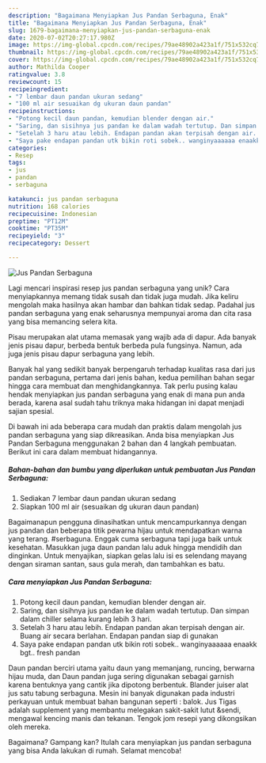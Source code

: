 ```yaml
---
description: "Bagaimana Menyiapkan Jus Pandan Serbaguna, Enak"
title: "Bagaimana Menyiapkan Jus Pandan Serbaguna, Enak"
slug: 1679-bagaimana-menyiapkan-jus-pandan-serbaguna-enak
date: 2020-07-02T20:27:17.980Z
image: https://img-global.cpcdn.com/recipes/79ae48902a423a1f/751x532cq70/jus-pandan-serbaguna-foto-resep-utama.jpg
thumbnail: https://img-global.cpcdn.com/recipes/79ae48902a423a1f/751x532cq70/jus-pandan-serbaguna-foto-resep-utama.jpg
cover: https://img-global.cpcdn.com/recipes/79ae48902a423a1f/751x532cq70/jus-pandan-serbaguna-foto-resep-utama.jpg
author: Mathilda Cooper
ratingvalue: 3.8
reviewcount: 15
recipeingredient:
- "7 lembar daun pandan ukuran sedang"
- "100 ml air sesuaikan dg ukuran daun pandan"
recipeinstructions:
- "Potong kecil daun pandan, kemudian blender dengan air."
- "Saring, dan sisihnya jus pandan ke dalam wadah tertutup. Dan simpan dalam chiller selama kurang lebih 3 hari."
- "Setelah 3 haru atau lebih. Endapan pandan akan terpisah dengan air. Buang air secara berlahan. Endapan pandan siap di gunakan"
- "Saya pake endapan pandan utk bikin roti sobek.. wanginyaaaaaa enaakk bgt.. fresh pandan"
categories:
- Resep
tags:
- jus
- pandan
- serbaguna

katakunci: jus pandan serbaguna 
nutrition: 168 calories
recipecuisine: Indonesian
preptime: "PT12M"
cooktime: "PT35M"
recipeyield: "3"
recipecategory: Dessert

---
```



![Jus Pandan Serbaguna](https://img-global.cpcdn.com/recipes/79ae48902a423a1f/751x532cq70/jus-pandan-serbaguna-foto-resep-utama.jpg)

Lagi mencari inspirasi resep jus pandan serbaguna yang unik? Cara menyiapkannya memang tidak susah dan tidak juga mudah. Jika keliru mengolah maka hasilnya akan hambar dan bahkan tidak sedap. Padahal jus pandan serbaguna yang enak seharusnya mempunyai aroma dan cita rasa yang bisa memancing selera kita.

Pisau merupakan alat utama memasak yang wajib ada di dapur. Ada banyak jenis pisau dapur, berbeda bentuk berbeda pula fungsinya. Namun, ada juga jenis pisau dapur serbaguna yang lebih.

Banyak hal yang sedikit banyak berpengaruh terhadap kualitas rasa dari jus pandan serbaguna, pertama dari jenis bahan, kedua pemilihan bahan segar hingga cara membuat dan menghidangkannya. Tak perlu pusing kalau hendak menyiapkan jus pandan serbaguna yang enak di mana pun anda berada, karena asal sudah tahu triknya maka hidangan ini dapat menjadi sajian spesial.


Di bawah ini ada beberapa cara mudah dan praktis dalam mengolah jus pandan serbaguna yang siap dikreasikan. Anda bisa menyiapkan Jus Pandan Serbaguna menggunakan 2 bahan dan 4 langkah pembuatan. Berikut ini cara dalam membuat hidangannya.

<!--inarticleads1-->

##### Bahan-bahan dan bumbu yang diperlukan untuk pembuatan Jus Pandan Serbaguna:

1. Sediakan 7 lembar daun pandan ukuran sedang
1. Siapkan 100 ml air (sesuaikan dg ukuran daun pandan)


Bagaimanapun pengguna dinasihatkan untuk mencampurkannya dengan jus pandan dan beberapa titik pewarna hijau untuk mendapatkan warna yang terang. #serbaguna. Enggak cuma serbaguna tapi juga baik untuk kesehatan. Masukkan juga daun pandan lalu aduk hingga mendidih dan dinginkan. Untuk menyajikan, siapkan gelas lalu isi es selendang mayang dengan siraman santan, saus gula merah, dan tambahkan es batu. 

<!--inarticleads2-->

##### Cara menyiapkan Jus Pandan Serbaguna:

1. Potong kecil daun pandan, kemudian blender dengan air.
1. Saring, dan sisihnya jus pandan ke dalam wadah tertutup. Dan simpan dalam chiller selama kurang lebih 3 hari.
1. Setelah 3 haru atau lebih. Endapan pandan akan terpisah dengan air. Buang air secara berlahan. Endapan pandan siap di gunakan
1. Saya pake endapan pandan utk bikin roti sobek.. wanginyaaaaaa enaakk bgt.. fresh pandan


Daun pandan berciri utama yaitu daun yang memanjang, runcing, berwarna hijau muda, dan Daun pandan juga sering digunakan sebagai garnish karena bentuknya yang cantik jika dipotong berbentuk. Blander juiser alat jus satu tabung serbaguna. Mesin ini banyak digunakan pada industri perkayuan untuk membuat bahan bangunan seperti : balok. Jus Tigas adalah supplement yang membantu melegakan sakit-sakit lutut &amp;sendi, mengawal kencing manis dan tekanan. Tengok jom resepi yang dikongsikan oleh mereka. 

Bagaimana? Gampang kan? Itulah cara menyiapkan jus pandan serbaguna yang bisa Anda lakukan di rumah. Selamat mencoba!

